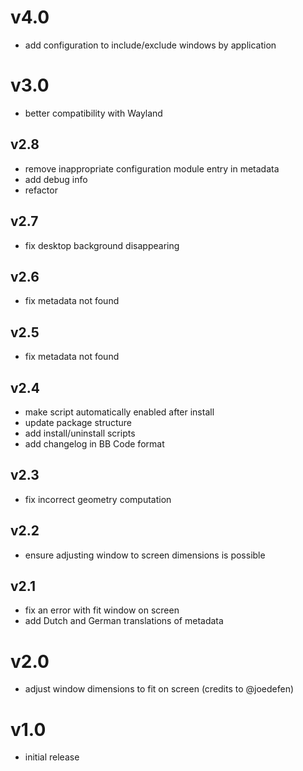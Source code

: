 # v4.0
- add configuration to include/exclude windows by application

# v3.0
- better compatibility with Wayland

## v2.8
- remove inappropriate configuration module entry in metadata
- add debug info
- refactor

## v2.7
- fix desktop background disappearing

## v2.6
- fix metadata not found

## v2.5
- fix metadata not found

## v2.4
- make script automatically enabled after install
- update package structure
- add install/uninstall scripts
- add changelog in BB Code format

## v2.3
- fix incorrect geometry computation

## v2.2
- ensure adjusting window to screen dimensions is possible

## v2.1
- fix an error with fit window on screen
- add Dutch and German translations of metadata

# v2.0
- adjust window dimensions to fit on screen (credits to @joedefen)

# v1.0
- initial release
